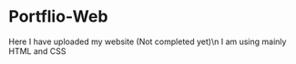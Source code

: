 # Portflio-Web
Here I have uploaded my website (Not completed yet)\n
I am using mainly HTML and CSS 
